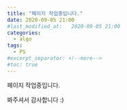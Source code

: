 ```yaml
---
title: "페이지 작업중입니다."
date: 2020-09-05 21:00
#last_modified_at:   2020-09-05 21:00
categories:
  - algo
tags:
  - PS
#excerpt_separator: <!--more-->
#toc: true
---
```


페이지 작업중입니다. 

봐주셔서 감사합니다 :)